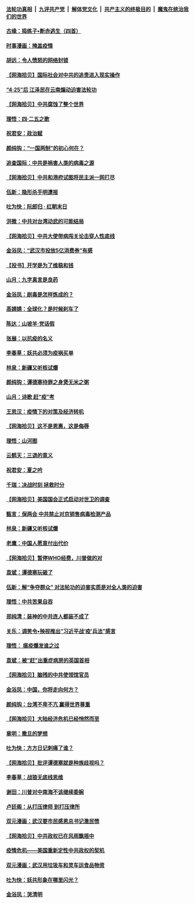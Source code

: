 ####  [法轮功真相](../../../../basic/blob/master/README.md?t=04251701) &nbsp;|&nbsp; [九评共产党](../../../../9ping.md/blob/master/README.md?t=04251701) &nbsp;|&nbsp; [解体党文化](../../../../jtdwh.md/blob/master/README.md?t=04251701)  &nbsp;|&nbsp; [共产主义的终极目的](../../../../gczydzjmd.md/blob/master/README.md?t=04251701) &nbsp;|&nbsp; [魔鬼在统治我们的世界](../../../../mgztzwmdsj.md/blob/master/README.md?t=04251701) 

#### [古缘：捣练子•断赤逃生（四首）](../pages/nsc993/n12056236.md?t=04251701) 

#### [时事漫画：掩盖疫情](../pages/nsc993/n12056208.md?t=04251701) 

#### [胡远：令人愤怒的网络封锁](../pages/nsc993/n12054084.md?t=04251701) 

#### [【网海拾贝】国际社会对中共的追责进入现实操作](../pages/nsc993/n12053870.md?t=04251701) 

#### [“4·25”后 江泽民在云南煽动迫害法轮功](../pages/nsc993/n12052774.md?t=04251701) 

#### [【网海拾贝】中共腐蚀了整个世界](../pages/nsc993/n12051803.md?t=04251701) 

#### [理悟：四·二五之歌](../pages/nsc993/n12051683.md?t=04251701) 

#### [祝君安：政治赋](../pages/nsc993/n12051480.md?t=04251701) 

#### [颜纯钩：“一国两制”的初心何在？](../pages/nsc993/n12050727.md?t=04251701) 

#### [追查国际：中共是祸害人类的病毒之源](../pages/nsc993/n12048938.md?t=04251701) 

#### [【网海拾贝】中共和港府试图将民主派一网打尽](../pages/nsc993/n12048622.md?t=04251701) 

#### [伍新：隐形杀手明遭报](../pages/nsc993/n12047642.md?t=04251701) 

#### [吐为快：阮郎归 · 红朝末日](../pages/nsc993/n12047629.md?t=04251701) 

#### [洪微：中共对台湾动武的可能结局](../pages/nsc993/n12046050.md?t=04251701) 

#### [【网海拾贝】中共大使带病闯关论击穿人性底线](../pages/nsc993/n12045886.md?t=04251701) 

#### [金浴凤：“武汉市投放5亿消费券”有感](../pages/nsc993/n12045563.md?t=04251701) 

#### [【投书】开学是为了维稳和钱](../pages/nsc993/n12045013.md?t=04251701) 

#### [山月：九字真言是良药](../pages/nsc993/n12044842.md?t=04251701) 

#### [金浴凤：剧毒是怎样炼成的？](../pages/nsc993/n12044835.md?t=04251701) 

#### [高婧婧：全球化？是时候刹车了](../pages/nsc993/n12044809.md?t=04251701) 

#### [陈达：山坡羊·党话假](../pages/nsc993/n12044764.md?t=04251701) 

#### [张展：以抗疫的名义](../pages/nsc993/n12044611.md?t=04251701) 

#### [李春草：妖共必须为疫祸买单](../pages/nsc993/n12042505.md?t=04251701) 

#### [林泉：新疆又听核试爆](../pages/nsc993/n12042501.md?t=04251701) 

#### [颜纯钩：谭德塞待罪之身煲无米之粥](../pages/nsc993/n12042390.md?t=04251701) 

#### [山月：诗歌 赶“疫”考](../pages/nsc993/n12041241.md?t=04251701) 

#### [王思汉：疫情下的对策及经济转机](../pages/nsc993/n12041228.md?t=04251701) 

#### [【网海拾贝】这不是恩惠，这是侮辱](../pages/nsc993/n12041118.md?t=04251701) 

#### [理悟：山河图](../pages/nsc993/n12040825.md?t=04251701) 

#### [云鹤天：三退的意义](../pages/nsc993/n12040774.md?t=04251701) 

#### [祝君安：夏之吟](../pages/nsc993/n12040754.md?t=04251701) 

#### [千瑞：决战时刻 拯救时分](../pages/nsc993/n12039912.md?t=04251701) 

#### [【网海拾贝】美国国会正式启动对世卫的调查](../pages/nsc993/n12037727.md?t=04251701) 

#### [甄言：保两会 中共禁止对京销售病毒检测产品](../pages/nsc993/n12037606.md?t=04251701) 

#### [林泉：新疆又听核试爆](../pages/nsc993/n12037325.md?t=04251701) 

#### [老鹰：中国人愿意付出代价](../pages/nsc993/n12035994.md?t=04251701) 

#### [【网海拾贝】暂停WHO经费，川普做的对](../pages/nsc993/n12035636.md?t=04251701) 

#### [袁斌：谭德塞玩砸了](../pages/nsc993/n12035321.md?t=04251701) 

#### [伍新：解“争夺群众” 对法轮功的迫害实质是对全人类的迫害](../pages/nsc993/n12033869.md?t=04251701) 

#### [理悟：中共苦果自吞](../pages/nsc993/n12033842.md?t=04251701) 

#### [郑纯清：装神的中共连人都装不成了](../pages/nsc993/n12033689.md?t=04251701) 

#### [关乐：调笑令•殃视推出“习近平战‘疫’兵法”感言](../pages/nsc993/n12032806.md?t=04251701) 

#### [理悟： 瘟疫爆发谁之过](../pages/nsc993/n12032604.md?t=04251701) 

#### [袁斌：被“赶”出重症病房的英国首相](../pages/nsc993/n12031911.md?t=04251701) 

#### [【网海拾贝】脑残的中共使领馆官员](../pages/nsc993/n12031848.md?t=04251701) 

#### [金浴凤：中国，你将走向何方？](../pages/nsc993/n12029487.md?t=04251701) 

#### [颜纯钩：台湾不卑不亢  赢得世界尊重](../pages/nsc993/n12029336.md?t=04251701) 

#### [【网海拾贝】大陆经济危机已经悄然而至](../pages/nsc993/n12028651.md?t=04251701) 

#### [章明：撒旦的梦想](../pages/nsc993/n12027889.md?t=04251701) 

#### [吐为快：方方日记刺痛了谁？](../pages/nsc993/n12023156.md?t=04251701) 

#### [【网海拾贝】批评谭德塞就是种族歧视吗？](../pages/nsc993/n12022858.md?t=04251701) 

#### [李春草：战狼无底线思维](../pages/nsc993/n12022088.md?t=04251701) 

#### [谢田：川普对中南海不该继续委婉](../pages/nsc993/n12021089.md?t=04251701) 

#### [卢廷阁：从打压律师 到打压律所](../pages/nsc993/n12019704.md?t=04251701) 

#### [双元漫画：武汉要市民感恩总书记激民愤](../pages/nsc993/n12004567.md?t=04251701) 

#### [【网海拾贝】中共政权已在风雨飘摇中](../pages/nsc993/n12018736.md?t=04251701) 

#### [疫情危机——美国重新定性中共政权的契机](../pages/nsc993/n12017853.md?t=04251701) 

#### [双元漫画：武汉用垃圾车和灵车运食品物资](../pages/nsc993/n12004554.md?t=04251701) 

#### [吐为快：妖共形象在哪里闪光？](../pages/nsc993/n12015803.md?t=04251701) 

#### [金浴凤：哭清明](../pages/nsc993/n12015788.md?t=04251701) 

